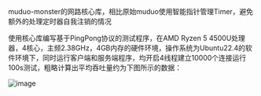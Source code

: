 muduo-monster的网路核心库，相比原始muduo使用智能指针管理Timer，避免额外的处理定时器自我注销的情况

使用核心库编写基于PingPong协议的测试程序，在AMD Ryzen 5 4500U处理器，4核心，主频2.38GHz，4GB内存的硬件环境，操作系统为Ubuntu22.4的软件环境下，同时运行客户端和服务端程序，均开启4线程建立10000个连接运行100s测试，粗略计算出平均吞吐量约为下图所示的数据：

![image](https://github.com/WindForNorth/PROJECTS/blob/master/image-20230630083101595.png)

